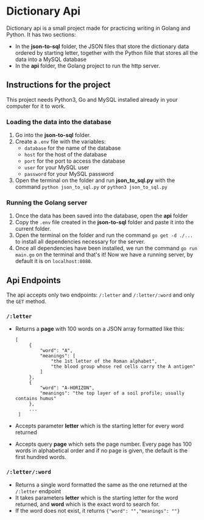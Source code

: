 # Dictionary Api
Dictionary api is a small project made for practicing writing in Golang and Python. It has two sections: 

 -  In the **json-to-sql** folder, the JSON files that store the dictionary data ordered by starting letter, together with the Python fiile that stores all the data into a MySQL database
 - In the **api** folder, the Golang project to run the http server. 

## Instructions for the project

This project needs Python3, Go and MySQL installed already in your computer for it to work.

### Loading the data into the database

 1. Go into the **json-to-sql** folder.
 2. Create a `.env` file with the variables:
	 - `database` for the name of the database
	 - `host` for the host of the database
	 - `port` for the port to access the database
	 - `user` for your MySQL user
	 - `password` for your MySQL password
3. Open the terminal on the folder and run **json_to_sql.py** with the command `python json_to_sql.py` or `python3 json_to_sql.py`

### Running the Golang server
		

 1. Once the data has been saved into the database, open the **api** folder
 2. Copy the `.env` file created in the **json-to-sql** folder and paste it into the current folder.
 3. Open the terminal on the folder and run the command `go get -d ./...` to install all dependencies necessary for the server.
 4. Once all dependencies have been installed, we run the command `go run main.go` on the terminal and that's it! Now we have a running server, by default it is on `localhost:8080`.
		 

## Api Endpoints

The api accepts only two endpoints: `/:letter` and `/:letter/:word` and only the `GET` method.

### `/:letter`
 - Returns a **page** with 100 words on a JSON array formatted like this:
 
       [
    	    {
    			"word": "A",
    			"meanings": [
                    "the 1st letter of the Roman alphabet",
                    "the blood group whose red cells carry the A antigen"
                ]
    		},
    		{
    	        "word": "A-HORIZON",
    	        "meanings": "the top layer of a soil profile; usually contains humus"
    	    },
    	    ...
        ]
 - Accepts parameter **letter** which is the starting letter for every word returned
 - Accepts query **page** which sets the page number. Every page has 100 words in alphabetical order and if no page is given, the default is the first hundred words.
 
### `/:letter/:word`
 - Returns a single word formatted the same as the one returned at the `/:letter` endpoint
  - It takes parameters **letter** which is the starting letter for the word returned, and **word** which is the exact word to search for.
  - If the word does not exist, it returns `{"word": "","meanings": ""}`

